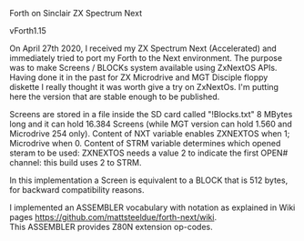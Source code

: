 Forth on Sinclair ZX Spectrum Next

vForth1.15

On April 27th 2020, I received my  ZX Spectrum Next  (Accelerated)  and immediately tried to port my Forth to the Next environment. 
The purpose was to make Screens / BLOCKs system available using ZxNextOS APIs. 
Having done it in the past for ZX Microdrive and MGT Disciple floppy diskette  I really thought it was worth give a try on ZxNextOs.
I'm putting here the version that are stable enough to be published.

Screens are stored in a file inside the SD card called "!Blocks.txt" 8 MBytes long and it can hold 16.384 Screens (while MGT version can hold 1.560 and Microdrive 254 only). Content of NXT variable enables ZXNEXTOS when 1; Microdrive when 0. Content of STRM variable determines which opened steram to be used: ZXNEXTOS needs a value 2 to indicate the first OPEN# channel: this build uses  2 to STRM.  

In this implementation a Screen is equivalent to a BLOCK that is 512 bytes, for backward compatibility reasons.

I implemented an ASSEMBLER vocabulary with notation as explained in Wiki pages <https://github.com/mattsteeldue/forth-next/wiki>.  
This ASSEMBLER provides Z80N extension op-codes.
